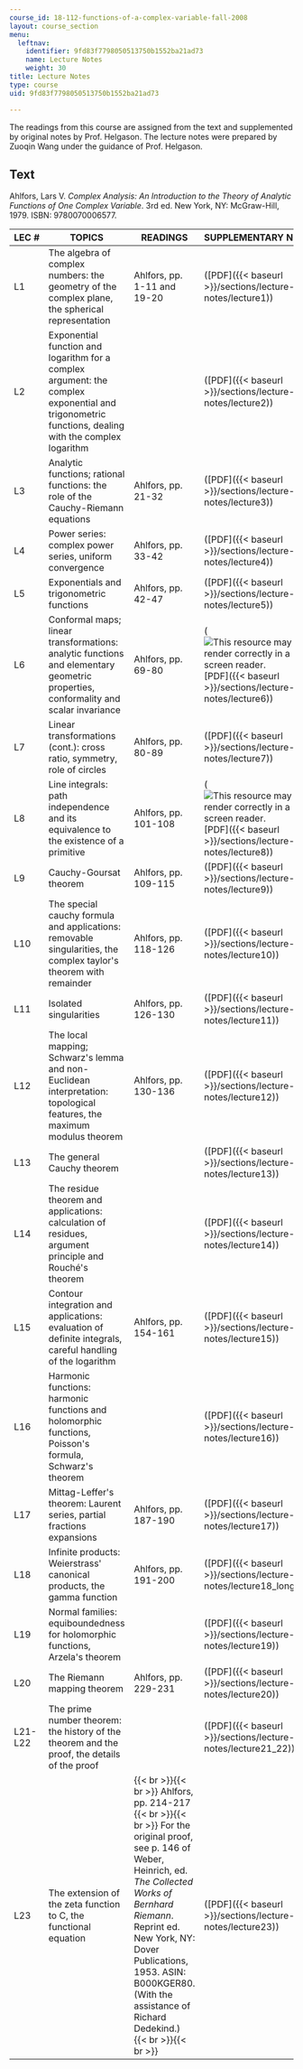 ```yaml
---
course_id: 18-112-functions-of-a-complex-variable-fall-2008
layout: course_section
menu:
  leftnav:
    identifier: 9fd83f7798050513750b1552ba21ad73
    name: Lecture Notes
    weight: 30
title: Lecture Notes
type: course
uid: 9fd83f7798050513750b1552ba21ad73

---
```


The readings from this course are assigned from the text and supplemented by original notes by Prof. Helgason. The lecture notes were prepared by Zuoqin Wang under the guidance of Prof. Helgason.

Text
----

Ahlfors, Lars V. _Complex Analysis: An Introduction to the Theory of Analytic Functions of One Complex Variable_. 3rd ed. New York, NY: McGraw-Hill, 1979. ISBN: 9780070006577.

| LEC # | TOPICS | READINGS | SUPPLEMENTARY NOTES |
| --- | --- | --- | --- |
| L1 | The algebra of complex numbers: the geometry of the complex plane, the spherical representation | Ahlfors, pp. 1-11 and 19-20 | ([PDF]({{< baseurl >}}/sections/lecture-notes/lecture1)) |
| L2 | Exponential function and logarithm for a complex argument: the complex exponential and trigonometric functions, dealing with the complex logarithm | &nbsp; | ([PDF]({{< baseurl >}}/sections/lecture-notes/lecture2)) |
| L3 | Analytic functions; rational functions: the role of the Cauchy-Riemann equations | Ahlfors, pp. 21-32 | ([PDF]({{< baseurl >}}/sections/lecture-notes/lecture3)) |
| L4 | Power series: complex power series, uniform convergence | Ahlfors, pp. 33-42 | ([PDF]({{< baseurl >}}/sections/lecture-notes/lecture4)) |
| L5 | Exponentials and trigonometric functions | Ahlfors, pp. 42-47 | ([PDF]({{< baseurl >}}/sections/lecture-notes/lecture5)) |
| L6 | Conformal maps; linear transformations: analytic functions and elementary geometric properties, conformality and scalar invariance | Ahlfors, pp. 69-80 | (![This resource may not render correctly in a screen reader.](/images/inacessible.gif)[PDF]({{< baseurl >}}/sections/lecture-notes/lecture6)) |
| L7 | Linear transformations (cont.): cross ratio, symmetry, role of circles | Ahlfors, pp. 80-89 | ([PDF]({{< baseurl >}}/sections/lecture-notes/lecture7)) |
| L8 | Line integrals: path independence and its equivalence to the existence of a primitive | Ahlfors, pp. 101-108 | (![This resource may not render correctly in a screen reader.](/images/inacessible.gif)[PDF]({{< baseurl >}}/sections/lecture-notes/lecture8)) |
| L9 | Cauchy-Goursat theorem | Ahlfors, pp. 109-115 | ([PDF]({{< baseurl >}}/sections/lecture-notes/lecture9)) |
| L10 | The special cauchy formula and applications: removable singularities, the complex taylor's theorem with remainder | Ahlfors, pp. 118-126 | ([PDF]({{< baseurl >}}/sections/lecture-notes/lecture10)) |
| L11 | Isolated singularities | Ahlfors, pp. 126-130 | ([PDF]({{< baseurl >}}/sections/lecture-notes/lecture11)) |
| L12 | The local mapping; Schwarz's lemma and non-Euclidean interpretation: topological features, the maximum modulus theorem | Ahlfors, pp. 130-136 | ([PDF]({{< baseurl >}}/sections/lecture-notes/lecture12)) |
| L13 | The general Cauchy theorem | &nbsp; | ([PDF]({{< baseurl >}}/sections/lecture-notes/lecture13)) |
| L14 | The residue theorem and applications: calculation of residues, argument principle and Rouché's theorem | &nbsp; | ([PDF]({{< baseurl >}}/sections/lecture-notes/lecture14)) |
| L15 | Contour integration and applications: evaluation of definite integrals, careful handling of the logarithm | Ahlfors, pp. 154-161 | ([PDF]({{< baseurl >}}/sections/lecture-notes/lecture15)) |
| L16 | Harmonic functions: harmonic functions and holomorphic functions, Poisson's formula, Schwarz's theorem | &nbsp; | ([PDF]({{< baseurl >}}/sections/lecture-notes/lecture16)) |
| L17 | Mittag-Leffer's theorem: Laurent series, partial fractions expansions | Ahlfors, pp. 187-190 | ([PDF]({{< baseurl >}}/sections/lecture-notes/lecture17)) |
| L18 | Infinite products: Weierstrass' canonical products, the gamma function | Ahlfors, pp. 191-200 | ([PDF]({{< baseurl >}}/sections/lecture-notes/lecture18_long2)) |
| L19 | Normal families: equiboundedness for holomorphic functions, Arzela's theorem | &nbsp; | ([PDF]({{< baseurl >}}/sections/lecture-notes/lecture19)) |
| L20 | The Riemann mapping theorem | Ahlfors, pp. 229-231 | ([PDF]({{< baseurl >}}/sections/lecture-notes/lecture20)) |
| L21-L22 | The prime number theorem: the history of the theorem and the proof, the details of the proof | &nbsp; | ([PDF]({{< baseurl >}}/sections/lecture-notes/lecture21_22)) |
| L23 | The extension of the zeta function to C, the functional equation |  {{< br >}}{{< br >}} Ahlfors, pp. 214-217 {{< br >}}{{< br >}} For the original proof, see p. 146 of Weber, Heinrich, ed. _The Collected Works of Bernhard Riemann_. Reprint ed. New York, NY: Dover Publications, 1953. ASIN: B000KGER80. (With the assistance of Richard Dedekind.) {{< br >}}{{< br >}}  | ([PDF]({{< baseurl >}}/sections/lecture-notes/lecture23))